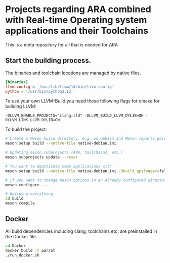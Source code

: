 **P**rojects regarding **AR**A combined with **R**eal-time **O**perating system applications and their **T**oolchains
=====================================================================================================================

This is a meta repository for all that is needed for ARA

## Start the building process.

The binaries and toolchain locations are managed by native files.

```ini
[binaries]
llvm-config = '/usr/lib/llvm/14/bin/llvm-config'
python = '/usr/bin/python3.12'
```

To use your own LLVM-Build you need these following flags for cmake for building LLVM:

```
-DLLVM_ENABLE_PROJECTS="clang;lld" -DLLVM_BUILD_LLVM_DYLIB=ON -DLLVM_LINK_LLVM_DYLIB=ON
```

To build the project:

``` bash
# Create a Meson build directory, e.g. on Debian and Meson reports possible targets then.
meson setup build --native-file native-debian.ini

# Updating meson subprojects (ARA, toolchains, etc.)
meson subprojects update --reset

# You want to deactivate some applications with
meson setup build --native-file native-debian.ini -Dbuild_gpslogger=false -Dbuild_librepilot=false -Dbuild_zephyr=false -Dbuild_ironos=false -Dbuild_infinitime=false -Dbuild_i4copter=false -Dbuild_posix_apps=false -Dbuild_libmicrohttpd=false

# If you want to change meson options in an already configured directory, use
meson configure ...

# building everything
cd build
meson compile
```

## Docker

All build dependencies including clang, toolchains etc. are preinstalled in the Docker file.

```bash
cd Docker
docker build -t parrot
./run_docker.sh
